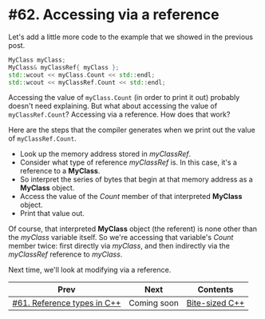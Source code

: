 # #62. Accessing via a reference

Let's add a little more code to the example that we showed in the previous post.

```cpp
MyClass myClass;
MyClass& myClassRef{ myClass };
std::wcout << myClass.Count << std::endl;
std::wcout << myClassRef.Count << std::endl;
```

Accessing the value of `myClass.Count` (in order to print it out) probably doesn't need explaining. But what about accessing the value of `myClassRef.Count`? Accessing via a reference. How does that work?

Here are the steps that the compiler generates when we print out the value of `myClassRef.Count`.

* Look up the memory address stored in *myClassRef*.
* Consider what type of reference *myClassRef* is. In this case, it's a reference to a **MyClass**.
* So interpret the series of bytes that begin at that memory address as a **MyClass** object.
* Access the value of the *Count* member of that interpreted **MyClass** object.
* Print that value out.

Of course, that interpreted **MyClass** object (the referent) is none other than the *myClass* variable itself. So we're accessing that variable's *Count* member twice: first directly via *myClass*, and then indirectly via the *myClassRef* reference to *myClass*.

Next time, we'll look at modifying via a reference.

|Prev|Next|Contents|
|-|-|-|
|[#61. Reference types in C++](061.md)|Coming soon|[Bite-sized C++](../README.md)|
